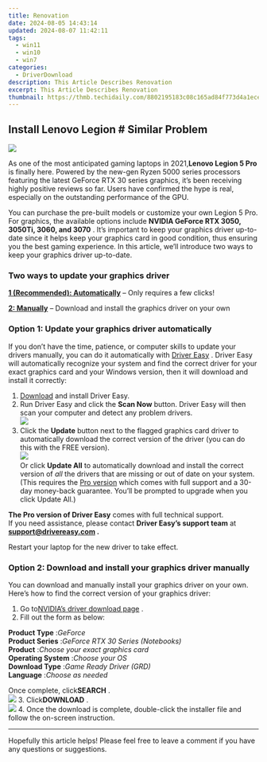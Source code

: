 ```yaml
---
title: Renovation
date: 2024-08-05 14:43:14
updated: 2024-08-07 11:42:11
tags:
  - win11
  - win10
  - win7
categories:
  - DriverDownload
description: This Article Describes Renovation
excerpt: This Article Describes Renovation
thumbnail: https://thmb.techidaily.com/8802195183c08c165ad84f773d4a1ece25e2e1ef5e2831cec1a8db2407d53562.jpg
---
```


## Install Lenovo Legion # Similar Problem

![](https://images.drivereasy.com/wp-content/uploads/2021/08/2021-08-03_11-46-03.jpg)

 As one of the most anticipated gaming laptops in 2021,**Lenovo Legion 5 Pro** is finally here. Powered by the new-gen Ryzen 5000 series processors featuring the latest GeForce RTX 30 series graphics, it’s been receiving highly positive reviews so far. Users have confirmed the hype is real, especially on the outstanding performance of the GPU.

 You can purchase the pre-built models or customize your own Legion 5 Pro. For graphics, the available options include **NVIDIA GeForce RTX 3050, 3050Ti, 3060, and 3070** . It’s important to keep your graphics driver up-to-date since it helps keep your graphics card in good condition, thus ensuring you the best gaming experience. In this article, we’ll introduce two ways to keep your graphics driver up-to-date.

### Two ways to update your graphics driver

**[1 (Recommended): Automatically](https://www.drivereasy.com/knowledge/lenovo-legion-5-pro-driver-download/#option1)**  – Only requires a few clicks!

**[2: Manually](https://tools.techidaily.com/drivereasy/download/)**  – Download and install the graphics driver on your own

### Option 1: Update your graphics driver automatically

 If you don’t have the time, patience, or computer skills to update your drivers manually, you can do it automatically with [Driver Easy](https://tools.techidaily.com/drivereasy/download/) . Driver Easy will automatically recognize your system and find the correct driver for your exact graphics card and your Windows version, then it will download and install it correctly:

1. [Download](https://tools.techidaily.com/drivereasy/download/) and install Driver Easy.
2. Run Driver Easy and click the **Scan Now** button. Driver Easy will then scan your computer and detect any problem drivers.  
![](https://images.drivereasy.com/wp-content/uploads/2021/08/2021-08-03_11-58-11.jpg)
3. Click the **Update**  button next to the flagged graphics card driver to automatically download the correct version of the driver (you can do this with the FREE version).  
![](https://images.drivereasy.com/wp-content/uploads/2021/08/2021-08-03_14-11-34.jpg)  
 Or click **Update All** to automatically download and install the correct version of _all_ the drivers that are missing or out of date on your system. (This requires the [Pro version](https://tools.techidaily.com/drivereasy/download/) which comes with full support and a 30-day money-back guarantee. You’ll be prompted to upgrade when you click Update All.)

**The Pro version of Driver Easy** comes with full technical support.  
 If you need assistance, please contact **Driver Easy’s support team** at **[support@drivereasy.com](https://tools.techidaily.com/drivereasy/download/) .**

Restart your laptop for the new driver to take effect.

### Option 2: Download and install your graphics driver manually

 You can download and manually install your graphics driver on your own. Here’s how to find the correct version of your graphics driver:

1. Go to[NVIDIA’s driver download page](https://tools.techidaily.com/drivereasy/download/) .
2. Fill out the form as below:  

**Product Type** :_GeForce_  
**Product Series** :_GeForce RTX 30 Series (Notebooks)_  
**Product** :_Choose your exact graphics card_  
**Operating System** :_Choose your OS_  
**Download Type** :_Game Ready Driver (GRD)_  
**Language** :_Choose as needed_  

 Once complete, click**SEARCH** .  
![](https://images.drivereasy.com/wp-content/uploads/2021/08/2021-08-03_12-22-35.jpg)
3. Click**DOWNLOAD** .  
![](https://images.drivereasy.com/wp-content/uploads/2021/08/2021-08-03_14-18-26-1.jpg)
4. Once the download is complete, double-click the installer file and follow the on-screen instruction.

---

 Hopefully this article helps! Please feel free to leave a comment if you have any questions or suggestions.

<ins class="adsbygoogle"
     style="display:block"
     data-ad-format="autorelaxed"
     data-ad-client="ca-pub-7571918770474297"
     data-ad-slot="1223367746"></ins>



<ins class="adsbygoogle"
     style="display:block"
     data-ad-client="ca-pub-7571918770474297"
     data-ad-slot="8358498916"
     data-ad-format="auto"
     data-full-width-responsive="true"></ins>
